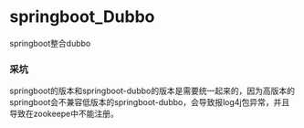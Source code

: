 # springboot_Dubbo
springboot整合dubbo

### 采坑
springboot的版本和springboot-dubbo的版本是需要统一起来的，因为高版本的springboot会不兼容低版本的springboot-dubbo，会导致报log4j包异常，并且导致在zookeepe中不能注册。
